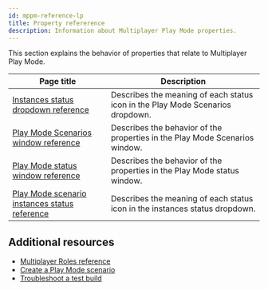 ```yaml
---
id: mppm-reference-lp
title: Property refererence
description: Information about Multiplayer Play Mode properties.
---
```


This section explains the behavior of properties that relate to Multiplayer Play Mode. 

|**Page title**|**Description**|
|-|-|
|[Instances status dropdown reference](play-mode-scenario-dropdown-reference.md)| Describes the meaning of each status icon in the Play Mode Scenarios dropdown.|
|[Play Mode Scenarios window reference](play-mode-scenario-window-reference.md)| Describes the behavior of the properties in the Play Mode Scenarios window.|
|[Play Mode status window reference](play-mode-status-window-reference)| Describes the behavior of the properties in the Play Mode status window. |
|[Play Mode scenario instances status reference](play-mode-scenario-instances-status-reference.md)|Describes the meaning of each status icon in the instances status dropdown.|

## Additional resources
- [Multiplayer Roles reference](https://docs.unity3d.com/Packages/com.unity.dedicated-server@1.0/manual/multiplayer-roles-reference.html)
- [Create a Play Mode scenario](play-mode-scenario-create.md)
- [Troubleshoot a test build](play-mode-scenario-troubleshoot)